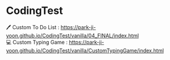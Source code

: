 # CodingTest

🖊️ Custom To Do List :  https://park-ji-yoon.github.io/CodingTest/vanilla/04_FINAL/index.html<br>
💻 Custom Typing Game : https://park-ji-yoon.github.io/CodingTest/vanilla/CustomTypingGame/index.html
